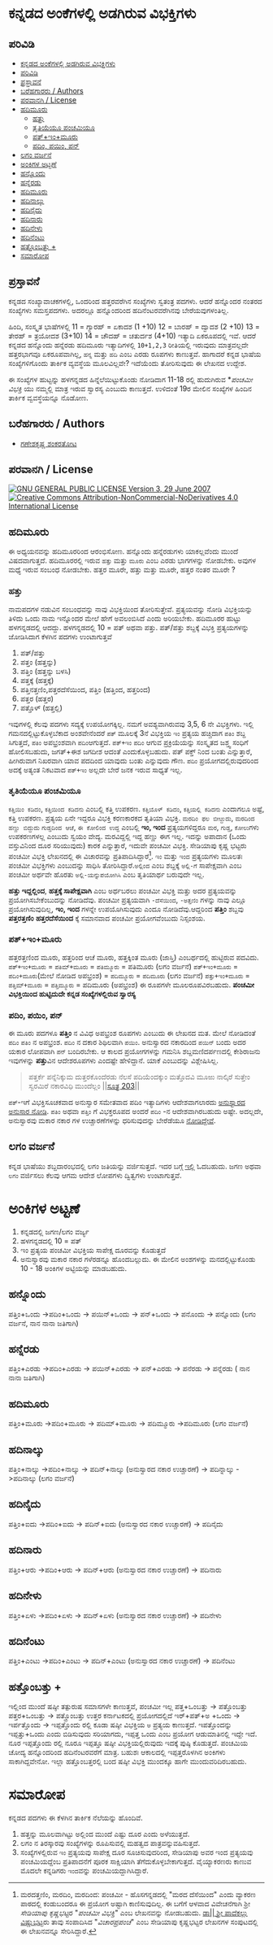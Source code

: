# ಕನ್ನಡದ ಅಂಕೆಗಳಲ್ಲಿ ಅಡಗಿರುವ ವಿಭಕ್ತಿಗಳು
## ಪರಿವಿಡಿ

- [ಕನ್ನಡದ ಅಂಕೆಗಳಲ್ಲಿ ಅಡಗಿರುವ ವಿಭಕ್ತಿಗಳು](#ಕನ್ನಡದ-ಅಂಕೆಗಳಲ್ಲಿ-ಅಡಗಿರುವ-ವಿಭಕ್ತಿಗಳು)
- [ಪರಿವಿಡಿ](#ಪರಿವಿಡಿ)
- [ಪ್ರಸ್ತಾವನೆ](#ಪ್ರಸ್ತಾವನೆ)
- [ಬರೆಹಗಾರರು / Authors](#ಬರೆಹಗಾರರು--authors)
- [ಪರವಾನಗಿ / License](#ಪರವಾನಗಿ--license)
- [ಹದಿಮೂರು](#ಹದಿಮೂರು)
  - [ಹತ್ತು](#ಹತ್ತು)
  - [ತೃತಿಯೆಯೂ ಪಂಚಮಿಯೂ](#ತೃತಿಯೆಯೂ-ಪಂಚಮಿಯೂ)
  - [ಪತ್+ಇಂ+ಮೂರು](#ಪತ್ಇಂಮೂರು)
  - [ಪದಿಂ, ಪಯಿಂ, ಪನ್](#ಪದಿಂ-ಪಯಿಂ-ಪನ್)
- [ಲಗಂ ವರ್ಜನೆ](#ಲಗಂ-ವರ್ಜನೆ)
- [ಅಂಕಿಗಳ ಅಟ್ಟಣೆ](#ಅಂಕಿಗಳ-ಅಟ್ಟಣೆ)
- [ಹನ್ನೊಂದು](#ಹನ್ನೊಂದು)
- [ಹನ್ನೆರಡು](#ಹನ್ನೆರಡು)
- [ಹದಿಮೂರು](#ಹದಿಮೂರು-1)
- [ಹದಿನಾಲ್ಕು](#ಹದಿನಾಲ್ಕು)
- [ಹದಿನೈದು](#ಹದಿನೈದು)
- [ಹದಿನಾರು](#ಹದಿನಾರು)
- [ಹದಿನೇಳು](#ಹದಿನೇಳು)
- [ಹದಿನೆಂಟು](#ಹದಿನೆಂಟು)
- [ಹತ್ತೊಂಬತ್ತು +](#ಹತ್ತೊಂಬತ್ತು-)
- [ಸಮಾರೋಪ](#ಸಮಾರೋಪ)

## ಪ್ರಸ್ತಾವನೆ
ಕನ್ನಡದ ಸಂಖ್ಯಾವಾಚಕಗಳಲ್ಲಿ, ಒಂದರಿಂದ ಹತ್ತರವರೆಗಿನ ಸಂಖ್ಯೆಗಳು ಸ್ವತಂತ್ರ ಪದಗಳು. ಆದರೆ ಹನ್ನೊಂದರ ನಂತರದ ಸಂಖ್ಯೆಗಳು ಸಮಸ್ತಪದಗಳು.
ಅದರಲ್ಲೂ ಹನ್ನೊಂದರಿಂದ ಹದಿನೆಂಟರವರೆಗಿನವು ಬೇರೆಯವುಗಳಂತಿಲ್ಲ.

 ಹಿಂದಿ, ಸಂಸ್ಕೃತ ಭಾಷೆಗಳಲ್ಲಿ 
11 = ಗ್ಯಾರಹ್ = ಏಕಾದಶ (1 +10)
12 = ಬಾರಹ್ = ದ್ವಾದಶ (2 +10)
13 = ತೇರಹ್ = ತ್ರಯೋದಶ (3+10)
14 = ಚೌದಹ್ = ಚತುರ್ದಶ (4+10)
ಇತ್ಯಾದಿ ಏಕರೂಪದಲ್ಲಿ ಇವೆ. ಆದರೆ ಕನ್ನಡದ ಹನ್ನೊಂದು ಹನ್ನೆರಡು ಹದಿಮೂರು ಇತ್ಯಾದಿಗಳಲ್ಲಿ `10+1,2,3` ರೀತಿಯಲ್ಲಿ ಇರುವುದು ಮಾತ್ರವಲ್ಲದೇ ಹತ್ತರಭಾಗವೂ ಏಕರೂಪವಾಗಿಲ್ಲ, `ಹನ್ನ` ಮತ್ತು `ಹದಿ` ಎಂಬ ಎರಡು ರೂಪಗಳು ಕಾಣುತ್ತವೆ. ಹಾಗಾದರೆ ಕನ್ನಡ ಭಾಷೆಯ ಸಂಖ್ಯೆಗಳಿಗೊಂದು ತಾರ್ಕಿಕ ವ್ಯವಸ್ಥೆಯ ಮೂಲವಿಲ್ಲವೇ? ಇದೆಯೆಂದು ತೋರಿಸುವುದು ಈ ಲೇಖನದ ಉದ್ದೇಶ.

ಈ ಸಂಖ್ಯೆಗಳ ಹುಟ್ಟನ್ನು ಹಳಗನ್ನಡದ ಹಿನ್ನೆಲೆಯಿಟ್ಟುಕೊಂಡು ನೋಡಿದಾಗ 11-18 ರಲ್ಲಿ ಹುದುಗಿರುವ **ಪಂಚಮೀ ವಿಭಕ್ತಿ* ಯು ನಮ್ಮಲ್ಲಿ ಮಾತ್ರ ಇರುವ ಸ್ವಾರಸ್ಯ ಎಂಬುದು ಕಾಣುತ್ತದೆ. ಉಳಿದಂತೆ 19ರ ಮೇಲಿನ ಸಂಖ್ಯೆಗಳ ಹಿಂದಿನ ತಾರ್ಕಿಕ ವ್ವವಸ್ಥೆಯನ್ನೂ ನೊಡೋಣ.

## ಬರೆಹಗಾರರು / Authors

- [ಗಣೇಶಕೃಷ್ಣ ಶಂಕರತೋಟ](https://github.com/smgk)

## ಪರವಾನಗಿ / License

[![GNU GENERAL PUBLIC LICENSE Version 3, 29 June 2007](https://www.gnu.org/graphics/gplv3-127x51.png) ![Creative Commons Attribution-NonCommercial-NoDerivatives 4.0 International License](https://i.creativecommons.org/l/by-nc-nd/4.0/88x31.png)](../README.md#ಪರವಾನಗಿ--license)

## ಹದಿಮೂರು
ಈ ಅಧ್ಯಯನವನ್ನು ಹದಿಮೂರರಿಂದ ಆರಂಭಿಸೋಣ. ಹನ್ನೊಂದು ಹನ್ನೆರಡುಗಳು ಯಾಕಲ್ಲವೆಂದು ಮುಂದೆ ವಿಷದವಾಗುತ್ತದೆ.
ಹದಿಮೂರರಲ್ಲಿ ಇರುವ `ಹತ್ತು` ಮತ್ತು `ಮೂರು` ಎಂಬ ಎರಡು ಭಾಗಗಳನ್ನು ನೋಡಬೇಕು. ಅವುಗಳ ಮಧ್ಯೆ ಇರುವ ಸಂಬಂಧ ನೋಡಬೇಕು.
ಹತ್ತರ ಮೂರೇ, ಹತ್ತು ಮತ್ತು ಮೂರೇ, ಹತ್ತರ ನಂತರ ಮೂರೇ ?

### ಹತ್ತು
ನಾಮಪದಗಳ ನಡುವಿನ ಸಂಬಂಧವನ್ನು ನಾವು ವಿಭಕ್ತಿಯಿಂದ ತೋರಿಸುತ್ತೇವೆ. ಪ್ರತ್ಯಯವನ್ನು ನೋಡಿ ವಿಭಕ್ತಿಯನ್ನು ತಿಳಿದು ಒಂದು ನಾಮ ಇನ್ನೊಂದರ ಮೇಲೆ ಹೇಗೆ ಅವಲಂಬಿಸಿದೆ ಎಂದು ಅರಿಯಬೇಕು. ಹದಿಮೂರರ ಹುಟ್ಟು ಹಳಗನ್ನಡದಲ್ಲಿ ಆದದ್ದು. ಹಳಗನ್ನಡದಲ್ಲಿ 10 = ಪತ್ ಅಥವಾ ಪತ್ತು. ಪತ್/ಪತ್ತು ಶಬ್ದಕ್ಕೆ ವಿಭಕ್ತಿ ಪ್ರತ್ಯಯಗಳನ್ನು ಜೋಡಿಸಿದಾಗ ಕೆಳಗಿನ ಪದಗಳು ಉಂಟಾಗುತ್ತವೆ
1. ಪತ್/ಪತ್ತು
2. ಪತ್ತಂ (ಹತ್ತನ್ನು)
3. ಪತ್ತಿಂ (ಹತ್ತನ್ನು ಬಳಸಿ)
4. ಪತ್ತಕ್ಕೆ (ಹತ್ತಕ್ಕೆ)
5. ಪತ್ತಿನತ್ತಣಿಂ,ಪತ್ತರದೆಸೆಯಿಂದ, ಪತ್ತಿಂ (ಹತ್ತಿಂದ, ಹತ್ತರಿಂದ)
6. ಪತ್ತರ (ಹತ್ತರ)
7. ಪತ್ತೊಳ್ (ಹತ್ತಲ್ಲಿ)

ಇವುಗಳಲ್ಲಿ ಕೆಲವು ಪದಗಳು ಸದ್ಯಕ್ಕೆ ಉಪಯೋಗಕ್ಕಿಲ್ಲ. ನಮಗೆ ಅವಶ್ಯವಾಗಿರುವವು 3,5, 6 ನೇ ವಿಭಕ್ತಿಗಳು. ಇಲ್ಲಿ ಗಮನದಲ್ಲಿಟ್ಟುಕೊಳ್ಳಬೆಕಾದ ಅಂಶವೇನೆಂದರೆ `ಪತ್` ಮೂಲಕ್ಕೆ 3ನೆ ವಿಭಕ್ತಿಯ `ಇಂ` ಪ್ರತ್ಯಯ ಹಚ್ಚಿದಾಗ `ಪತಿಂ` ಶಬ್ದ ಸಿಗುತ್ತದೆ, `ಪತಿಂ` ಅಪಭ್ರಂಶವಾಗಿ `ಪದಿಂ`ಆಗುತ್ತದೆ.
`ಪತ್+ಇಂ` `ಪದಿಂ` ಆಗುವ ಪ್ರಕ್ರಿಯೆಯನ್ನು ಸಂಸ್ಕೃತದ ಜಶ್ತ್ವ ಸಂಧಿಗೆ ಹೋಲಿಸಬಹುದು, ಜಗತ್+ಈಶ ಜಗದೀಶ ಆದಂತೆ ಎಂದುಕೊಳ್ಳಬಹುದು. ಪತ್ ಪಕ್ತ್ ನಿಂದ ಬಂತು ಎನ್ನುತ್ತಾರೆ, ಹೀಗಿರುವಾಗ ನಿಖರವಾಗಿ ಯಾವ ಪದದಿಂದ ಯಾವುದು ಬಂತು ಎನ್ನುವುದು ಗೌಣ. `ಪದಿಂ` ಪ್ರಯೋಗದಲ್ಲಿರುವುದರಿಂದ ಅದಕ್ಕೆ ಅತ್ಯಂತ ನಿಕಟವಾದ `ಪತ್+ಇಂ` ಅಲ್ಲದೇ ಬೇರೆ ಜನಕ ಇರುವ ಸಾಧ್ಯತೆ ಇಲ್ಲ. 

### ತೃತಿಯೆಯೂ ಪಂಚಮಿಯೂ
`ಕತ್ತಿಯಿಂ ಕಡಿದಂ`, `ಕತ್ತಿಯಿಂದ ಕಡಿದನು` ಎಂಬಲ್ಲಿ ಕತ್ತಿ ಉಪಕರಣ.
`ಕತ್ತಿಯೊಳ್ ಕಡಿದಂ`, `ಕತ್ತಿಯಲ್ಲಿ ಕಡಿದನು` ಎಂದಾಗಲೂ ಅಷ್ಟೆ, ಕತ್ತಿ ಉಪಕರಣ. ಪ್ರತ್ಯಯ ಏನೇ ಇದ್ದರೂ ವಿಭಕ್ತಿ ಕರಣಕಾರಕದ ತೃತಿಯಾ ವಿಭಕ್ತಿ.
`ಮರದಿಂ ಫಲ ಬೀೞ್ದುದು`, `ಮರದಿಂದ ಹಣ್ಣು ಬಿದ್ದುದು`
`ಗುಡ್ಡದಿಂದ ಆಚೆ`, `ಈ ಕೋಲಿಂದ ಉದ್ದ` ಎಂಬಲ್ಲಿ **ಇಂ, ಇಂದ** ಪ್ರತ್ಯಯಗಳಿದ್ದರೂ `ಮರ`, `ಗುಡ್ಡ`, `ಕೋಲು`ಗಳು ಉಪಕರಣಗಳಲ್ಲ ಎಂಬುದು ಸ್ವಯಂ ವೇದ್ಯ. ಮರವಿದ್ದಲ್ಲಿ ಇದ್ದ ಹಣ್ಣು ಈಗ ಇಲ್ಲ. ಇದನ್ನು ಅಪಾದಾನ (ಒಂದು ವಸ್ತುವಿನಿಂದ ದೂರ ಸರಿಯುವುದು) ಕಾರಕ ಎನ್ನುತ್ತಾರೆ, ಇದುವೇ ಪಂಚಮೀ ವಿಭಕ್ತಿ. ಸೇಡಿಯಾಪು ಕೃಷ್ಣ ಭಟ್ಟರು ಪಂಚಮೀ ವಿಭಕ್ತಿ ಲೇಖನದಲ್ಲಿ ಈ ವಿಚಾರವನ್ನು ಪ್ರತಿಪಾದಿಸಿದ್ದಾರೆ[^1]. `ಇಂ` ಮತ್ತು `ಇಂದ` ಪ್ರತ್ಯಯಗಳು ಮೂಲತಃ ಪಂಚಮೀ ವಿಭಕ್ತಿಗಳು ಎಂಬುದನ್ನು ಸಾಧಿಸಿ ತೋರಿಸಿದ್ದಾರೆ.`ಅಲ್ಲಿಂದ` ಎಂಬ ಶಬ್ದಕ್ಕೆ `ಅಲ್ಲಿ-ಗೆ` ಸಾಪೇಕ್ಷವಾಗಿ ಎಂಬ ಪಂಚಮೀ ಅರ್ಥವೇ ಹೊರತು `ಅಲ್ಲಿ-ಯನ್ನುಪಯೋಗಿಸಿ` ಎಂಬ ತೃತಿಯಾರ್ಥ ಬರುವುದೇ ಇಲ್ಲ.

**ಹತ್ತು ಇದ್ದಲ್ಲಿಂದ**, **ಹತ್ತಕ್ಕೆ ಸಾಪೇಕ್ಷವಾಗಿ** ಎಂಬ ಅರ್ಥಬರಲು ಪಂಚಮೀ ವಿಭಕ್ತಿ ಮತ್ತು ಅದರ ಪ್ರತ್ಯಯವನ್ನು ಪ್ರಯೋಗಿಸಬೇಕೆಂಬುದನ್ನು ನೋಡಿದೆವು. ಪಂಚಮೀ ಪ್ರತ್ಯಯವಾಗಿ `-ದೆಸೆಯಿಂದ`, `-ಅತ್ತಣಿಂ` ಗಳನ್ನು ನಾವು ಎಲ್ಲೂ ಪ್ರಯೋಗಿಸುವುದಿಲ್ಲ, **ಇಂ, ಇಂದ** ಗಳನ್ನೇ ಉಪಯೊಗಿಸುವುದು ಎಂದೂ ನೋಡಿದೆವು.ಆದ್ದರಿಂದ **ಪತ್ತಿಂ** ಶಬ್ದವು **ಪತ್ತರತ್ತಣಿಂ** **ಹತ್ತರದೆಸೆಯಿಂದ** ಕ್ಕೆ ಸಮಾನವಾದ ಪಂಚಮೀ ಪ್ರಯೋಗವೆಂಬುದು ನಿಸ್ಸಂಶಯ.

### ಪತ್+ಇಂ+ಮೂರು
ಹತ್ತರತ್ತಣಿಂದ ಮೂರು, ಹತ್ತರಿಂದ ಆಚೆ ಮೂರು, ಹತ್ತಕ್ಕಿಂತ ಮೂರು (ಜಾಸ್ತಿ) ಎಂಬರ್ಥದಲ್ಲಿ ಹುಟ್ಟಿರುವ ಪದವಿದು.
`ಪತ್+ಇಂ+ಮೂರು` = `ಪತಿಮ್+ಮೂರು` = `ಪತಿಮ್ಮೂರು` = ಪತಿಮೂರು (ಲಗಂ  ವರ್ಜನೆ)
`ಪತ್+ಇಂ+ಮೂರು` = `ಪದಿಂ+ಮೂರು`(ಮೇಲೆ ನೋಡಿದ ಅಪಭ್ರಂಶ) = `ಪದಿಮ್ಮೂರು` = `ಪದಿಮೂರು` (ಲಗಂ ವರ್ಜನೆ) 
`ಪತ್ತು+ಇಂ+ಮೂರು` = `ಪತ್ತಿಮ್+ಮೂರು` = `ಪತ್ತಿಮ್ಮೂರು` = ಪದಿಮೂರು (ಅಪಭ್ರಂಶ)
ಈ ರೂಪಗಳೇ ಮೂಲರೂಪವಿರಬಹುದು.
**ಪಂಚಮೀ ವಿಭಕ್ತಿಯಿಂದ ಹುಟ್ಟಿದುದೇ ಕನ್ನಡ ಸಂಖ್ಯೆಗಳಲ್ಲಿರುವ ಸ್ವಾರಸ್ಯ**

### ಪದಿಂ, ಪಯಿಂ, ಪನ್
ಈ ಮೂರು ಪದಗಳೂ **ಪತ್ತಿಂ** ನ ವಿವಿಧ ಅಪಭ್ರಂಶ ರೂಪಗಳು ಎಂಬುದು ಈ ಲೇಖನದ ಮತ.
ಮೇಲೆ ನೋಡಿದಂತೆ `ಪದಿಂ` `ಪತಿಂ` ನ ಅಪಭ್ರಂಶ. `ಪದಿಂ` ನ ದಕಾರ ಶಿಥಿಲವಾಗಿ `ಪಯಿಂ`. ಅನುಸ್ವಾರದ ನಕಾರದಿಂದ `ಪಯಿನ್` ಬಂದು ಅದರ ಯಕಾರ ಲೋಪವಾಗಿ `ಪನ್` ಬಂದಿರಬೇಕು. 
ಆ ಕಾಲದ ಪ್ರಯೋಗಗಳನ್ನು ಗಮನಿಸಿ ಶಬ್ದಮಣಿದರ್ಪಣದಲ್ಲಿ ಕೇಶಿರಾಜನು ಇವುಗಳನ್ನು **ಪತ್ತು**ವಿನ ಆದೇಶರೂಪಗಳು ಎಂದಷ್ಟೇ ಹೇಳಿದ್ದಾನೆ. ಯಾಕೆ ಎಂಬುದನ್ನು ವಿಶ್ಲೇಷಿಸಿಲ್ಲ.

>ಪತ್ತರ್ಕೆ ಪನ್ನೆನಿಕ್ಕುಮ
ದುತ್ತರಕೊಂದೆರಡು ನೆಲಸೆ ಪದಿಯೆಂದಕ್ಕುಂ
ಮತ್ತೊದವಿ ಮೂಱು ನಾಲ್ಕಿರೆ
ಸುತ್ತೇಂ ಸ್ವರಮಿರೆ ನಕಾರವಿಧಿ ಮುಂದೆಲ್ಲಂ ||[ಸೂತ್ರ 203](https://youtu.be/ZIjoq7hUcVc?list=PLYc_H2yt-vAJhMjmz3cztfjiNO7XhgRQG&t=3365)||

`ಪತ್`-ಇಗೆ ವಿಭಕ್ತಿಸೂಚಕವಾದ ಅನುಸ್ವಾರ ಸಮೇತವಾದ ಪದಿಂ ಇತ್ಯಾದಿಗಳು ಆದೇಶವಾಗಲಾರದು [ಅನುಸ್ವಾರದ ಅನುಸಾರ ನೋಡಿ](ವಕಾರದ%20ವಿಭಕ್ತಿ.md#ದ್ವಿತ್ವಸಂಧಿ). `ಪತಿಂ` ಅಥವಾ `ಪತ್ತಿಂ` ಗೆ ವಿಭಕ್ತರೂಪದ ಅಂದರೆ `ಪದಿಂ` -ನ ಆದೇಶವಾಗಿರಬಹುದು ಅಷ್ಟೇ.
ಅದಲ್ಲದೇ, ಅನುಸ್ವಾರವು ಮಕಾರ ನಕಾರ ಗಳ ಉಚ್ಚಾರಣೆಗಳನ್ನು ಧರಿಸುವುದನ್ನು ಬೇರೆಡೆಯೂ [ನೋಡಿದ್ದೇವೆ](ಅನುಸ್ವಾರದ%20ಅನುಸಾರ.md#ಅರ್ಧಾನುಸ್ವಾರದ-ಜಾಡಿನಲ್ಲಿ). 

## ಲಗಂ ವರ್ಜನೆ
ಕನ್ನಡ ಭಾಷೆಯು ಶಬ್ದದಾರಂಭದಲ್ಲಿ ಲಗಂ ಜತಿಯನ್ನು ವರ್ಜಿಸುತ್ತದೆ. ಇದರ ಬಗ್ಗೆ [ಇಲ್ಲಿ](ಅನುಸ್ವಾರದ%20ಅನುಸಾರ.md#ಅರ್ಧಾನುಸ್ವಾರದ-ಜಾಡಿನಲ್ಲಿ) ಓದಬಹುದು. ಜಗಣ ಅಥವಾ `ಲಗಂ` ವರ್ಜಿಸಲು ಕೆಲವು ಆಗಮ ಆದೇಶ ಲೋಪಗಳು ದ್ವಿತ್ವಗಳು ಉಂಟಾಗುತ್ತವೆ.

# ಅಂಕಿಗಳ ಅಟ್ಟಣೆ
1. ಕನ್ನಡದಲ್ಲಿ ಜಗಣ/ಲಗಂ ವರ್ಜ್ಯ
2. ಹಳಗನ್ನಡದಲ್ಲಿ 10 = ಪತ್
3. ಇಂ ಪ್ರತ್ಯಯ ಪಂಚಮೀ ವಿಭಕ್ತಿಯ ಸಾಪೇಕ್ಷ ದೂರವನ್ನು ಕೊಡುತ್ತದೆ
4. ಅನುಸ್ವಾರವು ಮಕಾರ ನಕಾರ ಗಳೆರಡನ್ನೂ ಹೊಂದಬಲ್ಲುದು.
ಈ ಮೇಲಿನ ಅಂಶಗಳನ್ನು ಮನದಲ್ಲಿಟ್ಟುಕೊಂಡು 10 - 18 ಅಂಕಿಗಳ ಅಟ್ಟಿಯನ್ನು ಮಾಡಬಹುದು.

## ಹನ್ನೊಂದು
ಪತ್ತಿಂ+ಒಂದು ->ಪದಿಂ+ಒಂದು -> ಪಯಿನ್+ಒಂದು -> ಪನ್+ಒಂದು -> ಪನೊಂದು -> ಪನ್ನೊಂದು (ಲಗಂ ವರ್ಜನೆ, ನಾನ ನಾನಾ ಜತಿಗಾಗಿ)

## ಹನ್ನೆರಡು
ಪತ್ತಿಂ+ಎರಡು ->ಪದಿಂ+ಎರಡು -> ಪಯಿನ್+ಎರಡು -> ಪನ್+ಎರಡು -> ಪನೆರಡು -> ಪನ್ನೆರಡು ( ನಾನ ನಾನಾ ಜತಿಗಾಗಿ)

## ಹದಿಮೂರು
ಪತ್ತಿಂ+ಮೂರು ->ಪದಿಂ+ಮೂರು -> ಪದಿಮ್+ಮೂರು -> ಪದಿಮ್ಮೂರು ->ಪದಿಮೂರು (ಲಗಂ ವರ್ಜನೆ)

## ಹದಿನಾಲ್ಕು
ಪತ್ತಿಂ+ನಾಲ್ಕು ->ಪದಿಂ+ನಾಲ್ಕು -> ಪದಿನ್+ನಾಲ್ಕು (ಅನುಸ್ವಾರದ ನಕಾರ ಉಚ್ಚಾರಣೆ) -> ಪದಿನ್ನಾಲ್ಕು ->ಪದಿನಾಲ್ಕು (ಲಗಂ ವರ್ಜನೆ)

## ಹದಿನೈದು
ಪತ್ತಿಂ+ಐದು ->ಪದಿಂ+ಐದು -> ಪದಿನ್+ಐದು (ಅನುಸ್ವಾರದ ನಕಾರ ಉಚ್ಚಾರಣೆ) -> ಪದಿನೈದು

## ಹದಿನಾರು
ಪತ್ತಿಂ+ಆರು ->ಪದಿಂ+ಆರು -> ಪದಿನ್+ಆರು (ಅನುಸ್ವಾರದ ನಕಾರ ಉಚ್ಚಾರಣೆ) -> ಪದಿನಾರು

## ಹದಿನೇಳು
ಪತ್ತಿಂ+ಏಳು ->ಪದಿಂ+ಏಳು -> ಪದಿನ್+ಏಳು (ಅನುಸ್ವಾರದ ನಕಾರ ಉಚ್ಚಾರಣೆ) -> ಪದಿನೇಳು

## ಹದಿನೆಂಟು
ಪತ್ತಿಂ+ಎಂಟು ->ಪದಿಂ+ಎಂಟು -> ಪದಿನ್+ಎಂಟು (ಅನುಸ್ವಾರದ ನಕಾರ ಉಚ್ಚಾರಣೆ) -> ಪದಿನೆಂಟು

## ಹತ್ತೊಂಬತ್ತು +
ಇಲ್ಲಿಂದ ಮುಂದೆ ಷಷ್ಠೀ ತತ್ಪುರುಷ ಸಮಾಸಗಳೇ ಕಾಣುತ್ತವೆ, ಪಂಚಮೀ ಇಲ್ಲ
ಪತ್ತ+ಒಂಬತ್ತು -> ಪತ್ತೊಂಬತ್ತು
ಪತ್ತರ+ಒಂಬತ್ತು -> ಪತ್ತ್ರೊಂಬತ್ತು ಉತ್ತರ ಕರ್ನಾಟಕದಲ್ಲಿ ಪ್ರಯೋಗದಲ್ಲಿದೆ
ಇರ್+ಪತ್+ಅ +ಒಂದು -> ಇರ್ಪತ್ತೊಂದು -> ಇಪ್ಪತ್ತೊಂದು ರಲ್ಲಿ ಕೂಡಾ ಷಷ್ಠೀ ವಿಭಕ್ತಿಯ `ಅ` ಪ್ರತ್ಯಯ ಕಾಣುತ್ತದೆ. ಇಪತ್ತೊಂದನ್ನು ಇಪ್ಪತ್ತು+ಒಂದು ಎಂದು ಬಿಡಿಸುವುದು ಸರಿಯಾಗದು, ಇಪ್ಪತ್ತ ಒಂದು ಎಂಬ ಪ್ರಯೋಗ ಆಡುಮಾತಿನಲ್ಲಿ ಇದ್ದೇ ಇದೆ. ನೂರ ಇಪ್ಪತ್ತೊಂದು ರಲ್ಲಿ ನೂರೂ ಇಪ್ಪತ್ತೂ ಷಷ್ಠೀ ವಿಭಕ್ತಿಯಲ್ಲಿರುವುದು ಇದಕ್ಕೆ ಪುಷ್ಠಿ ಕೊಡುತ್ತದೆ. ಪಂಚಮಿಯ ಚೋದ್ಯ ಹನ್ನೊಂದರಿಂದ ಹದಿನೆಂಟರವರೆಗೆ ಮಾತ್ರ. ಬಹುಶಃ ಆಕಾಲದಲ್ಲಿ ಇಪ್ಪತ್ತರೊಳಗಿನ ಅಂಕಿಗಳು ಸಾಕಾಗಿದ್ದವೇನೋ. ಇಲ್ಲಾ ಹತ್ತೊಂಬತ್ತರಲ್ಲಿ ಬಂದ ಷಷ್ಠೀ ವಿಭಕ್ತಿ ಮುಂದಕ್ಕೂ ಹಾಗೇ ಮುಂದುವರಿದಿರಬಹುದು.

# ಸಮಾರೋಪ
ಕನ್ನಡದ ಪದಗಳು ಈ ಕೆಳಗಿನ ತಾರ್ಕಿಕ ನೆಲೆಯನ್ನು ಹೊಂದಿವೆ.
1. ಹತ್ತನ್ನು ಮೂಲವಾಗಿಟ್ಟು ಅಲ್ಲಿಂದ ಮುಂದೆ ಎಷ್ಟು ದೂರ ಎಂದು ಅಳೆಯುತ್ತದೆ.
2. ಲಗಂ ನ ತಿರಸ್ಕಾರವು ಸಂಖ್ಯೆಗಳನ್ನು ರೂಪಿಸುವಲ್ಲಿ ಮಹತ್ವದ ಪಾತ್ರವನ್ನುವಹಿಸುತ್ತದೆ.
3. ಸಂಖ್ಯೆಗಳಲ್ಲಿರುವ `ಇಂ` ಪ್ರತ್ಯಯವು ಸಾಪೇಕ್ಷ ದೂರ ಸೂಚಿಸುವುದರಿಂದ, ಸೇಡಿಯಾಪು ಅವರ ಇಂದ ಪ್ರತ್ಯಯವು ಪಂಚಮಿಯದ್ದೆಂಬ ಪ್ರತಿಪಾದನೆಗೆ ಪೂರಕ ಸಾಕ್ಷಿಯಾಗಿ ತೆಗೆದುಕೊಳ್ಳಬೇಕಾಗುತ್ತದೆ. ವೈಯ್ಯಾಕರಣರು ಕಾಣುವ ಮೊದಲೇ ಕನ್ನಡಿಗರು `ಇಂದ`ವನ್ನು ಪಂಚಮಿಯದ್ದಾಗಿಸಿದ್ದಾರೆ. 


[^1]: ಮರದತ್ತಣಿಂ, ಮರದಿಂ, ಮರದಿಂದ: ಪಂಚಮೀ - ಹೊಸಗನ್ನಡದಲ್ಲಿ "ಮರದ ದೆಸೆಯಿಂದ" ಎಂದು ವ್ಯಾಕರಣ ಪಾಠದಲ್ಲಿ ಕಂಡುಬಂದರೂ ಈ ಪ್ರಯೋಗ ಅಷ್ಟಾಗಿ ಕಾಣಿಸುವುದಿಲ್ಲ. ಈ ಬಗೆಗೆ ಆಳವಾದ ವಿವೇಚನೆಗಾಗಿ ಶ್ರೀ *ಸೇಡಿಯಾಪು ಕೃಷ್ಣಭಟ್ಟ*ರ "*ಪಂಚಮೀ ವಿಭಕ್ತಿ*" ಎಂಬ ಲೇಖನವನ್ನು ನೋಡಬಹುದು.
[ಡಾ|| ಶ್ರೀ ಪಾದೆಕಲ್ಲು ವಿಷ್ಣುಭಟ್ಟ](https://www.clubhouse.com/@padekallu?utm_medium=ch_profile&utm_campaign=wSPhDP4r4o-9Pe_zqseDBA-212445)ರು ತಾವು ಸಂಪಾದಿಸಿದ "*ವಿಚಾರಪ್ರಪಂಚ*" ಎಂಬ ಸೇಡಿಯಾಪು ಕೃಷ್ಣಭಟ್ಟರ ಲೇಖನಗಳ ಸಂಪುಟದಲ್ಲಿ ಈ ಲೇಖನವನ್ನೂ ಸೇರಿಸಿದ್ದಾರೆ.
